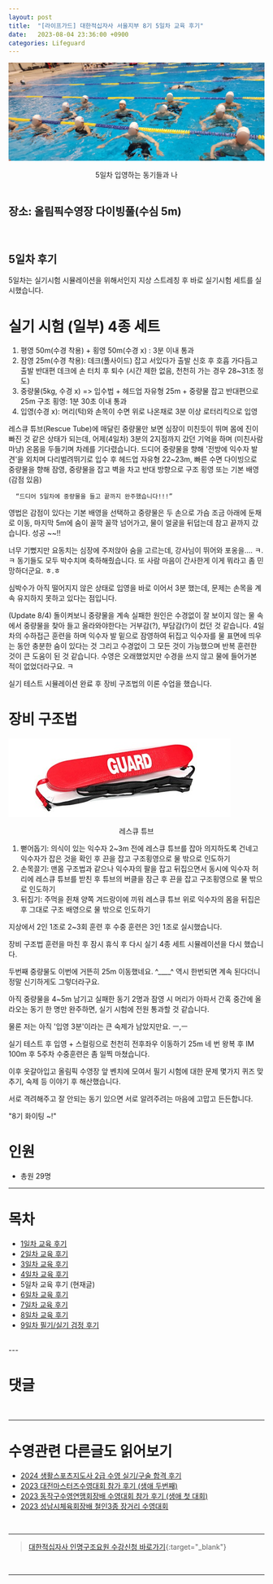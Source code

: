 ```yaml
---
layout: post
title:  "[라이프가드] 대한적십자사 서울지부 8기 5일차 교육 후기"
date:   2023-08-04 23:36:00 +0900
categories: Lifeguard
---
```


![5일차 입영하는 동기들과 나](https://github.com/neoroman/neoroman.github.io/raw/main/_images/lifeguard/Lifeguard-day5.jpg)
<center>5일차 입영하는 동기들과 나</center>

<BR />

## 장소: 올림픽수영장 다이빙풀(수심 5m)

<BR />

## 5일차 후기

5일차는 실기시험 시뮬레이션을 위해서인지 지상 스트레칭 후 바로 실기시험 세트를 실시했습니다.

# 실기 시험 (일부) 4종 세트
1. 평영 50m(수경 착용) + 횡영 50m(수경 x) : 3분 이내 통과
2. 잠영 25m(수경 착용): 데크(풀사이드) 잡고 서있다가 출발 신호 후 호흡 가다듬고 출발 반대편 데크에 손 터치 후 퇴수 (시간 제한 없음, 천천히 가는 경우 28~31초 정도)
3. 중량물(5kg, 수경 x) => 입수법 + 헤드업 자유형 25m + 중량물 잡고 반대편으로 25m 구조 횡영: 1분 30초 이내 통과
4. 입영(수경 x): 머리(턱)와 손목이 수면 위로 나온채로 3분 이상 로터리킥으로 입영

레스큐 튜브(Rescue Tube)에 매달린 중량물만 보면 심장이 미친듯이 뛰며 몸에 진이 빠진 것 같은 상태가 되는데,
어제(4일차) 3분의 2지점까지 갔던 기억을 하며 (미친사람 마냥) 온몸을 두들기며 차례를 기다렸습니다.
드디어 중량물을 향해 '전방에 익수자 발견'을 외치며 다리벌려뛰기로 입수 후 헤드업 자유형 22~23m,
빠른 수면 다이빙으로 중량물을 향해 잠영, 중량물을 잡고 벽을 차고 반대 방향으로 구조 횡영 또는 기본 배영(감점 있음)

      “드디어 5일차에 중량물을 들고 끝까지 완주했습니다!!!”

영법은 감점이 있다는 기본 배영을 선택하고 중량물은 두 손으로 가슴 조금 아래에 둔채로 이동,
마지막 5m에 숨이 꼴깍 꼴깍 넘어가고, 물이 얼굴을 뒤덥는데 참고 끝까지 갔습니다.  성공 ~~!!

너무 기뻤지만 요동치는 심장에 주저앉아 숨을 고르는데, 강사님이 뛰어와 포옹을.... ㅋ.ㅋ
동기들도 모두 박수치며 축하해줬습니다.  또 사람 마음이 간사한게 이게 뭐라고 좀 민망하더군요. ㅎ.ㅎ

심박수가 아직 떨어지지 않은 상태로 입영을 바로 이어서 3분 했는데, 문제는 손목을 계속 유지하지 못하고 있다는 점입니다.

(Update 8/4) 돌이켜보니 중량물을 계속 실패한 원인은 수경없이 잘 보이지 않는 물 속에서 중량물을 찾아 들고 올라와야한다는 거부감(?), 부담감(?)이 컸던 것 같습니다. 4일차의 수하접근 훈련을 하며 익수자 발 밑으로 잠영하여 뒤집고 익수자를 물 표면에 띄우는 동안 충분한 숨이 있다는 것 그리고 수경없이 그 모든 것이 가능했으며 반복 훈련한 것이 큰 도움이 된 것 같습니다. 수영은 오래했었지만 수경을 쓰지 않고 물에 들어가본 적이 없었더라구요. ㅋ

실기 테스트 시뮬레이션 완료 후 장비 구조법의 이론 수업을 했습니다.

# 장비 구조법
![레스큐 튜브](https://github.com/neoroman/neoroman.github.io/raw/main/_images/lifeguard/Lifeguard-day5-1.png)
<center>레스큐 튜브</center>

1. 뻗어돕기: 의식이 있는 익수자 2~3m 전에 레스큐 튜브를 잡아 의지하도록 건네고 익수자가 잡은 것을 확인 후 끈을 잡고 구조횡영으로 물 밖으로 인도하기
2. 손목끌기: 맨몸 구조법과 같으나 익수자의 팔을 잡고 뒤집으면서 동시에 익수자 허리에 레스큐 튜브를 받친 후 튜브의 버클을 잠근 후 끈을 잡고 구조횡영으로 물 밖으로 인도하기
3. 뒤집기: 주먹을 쥔채 양쪽 겨드랑이에 끼워 레스큐 튜브 위로 익수자의 몸을 뒤집은 후 그대로 구조 배영으로 물 밖으로 인도하기

지상에서 2인 1조로 2~3회 훈련 후 수중 훈련은 3인 1조로 실시했습니다.

장비 구조법 훈련을 마친 후 잠시 휴식 후 다시 실기 4종 세트 시뮬레이션을 다시 했습니다.

두번째 중량물도 이번에 거뜬히 25m 이동했네요. ^____^
역시 한번되면 계속 된다더니 정말 신기하게도 그렇더라구요.

아직 중량물을 4~5m 남기고 실패한 동기 2명과 잠영 시  머리가 아파서 간혹 중간에 올라오는 동기 한 명만 완주하면,
실기 시험에 전원 통과할 것 같습니다.

물론 저는 아직 '입영 3분'이라는 큰 숙제가 남았지만요. ㅡ,ㅡ

실기 테스트 후 입영 + 스컬링으로 천천히 전후좌우 이동하기 25m 네 번 왕복 후 IM 100m 후 5주차 수중훈련은 좀 일찍 마쳤습니다.

이후 옷갈아입고 올림픽 수영장 앞 벤치에 모여서 필기 시험에 대한 문제 몇가지 퀴즈 맞추기, 숙제 등 이야기 후 해산했습니다.

서로 격려해주고 잘 안되는 동기 있으면 서로 알려주려는 마음에 고맙고 든든합니다.

"8기 화이팅 ~!" 



# 인원
 - 총원 29명



---
# 목차
- [1일차 교육 후기][day-1]
- [2일차 교육 후기][day-2]
- [3일차 교육 후기][day-3]
- [4일차 교육 후기][day-4]
- 5일차 교육 후기 (현재글)
- [6일차 교육 후기][day-6]
- [7일차 교육 후기][day-7]
- [8일차 교육 후기][day-8]
- [9일차 필기/실기 검정 후기][day-9]

<BR />
---

# 댓글
<script src="https://utteranc.es/client.js"
        repo="neoroman/neoroman.github.io"
        issue-term="pathname"
        label="utterances"
        theme="github-light"
        crossorigin="anonymous"
        async>
</script>

<BR />

---

# 수영관련 다른글도 읽어보기
- [2024 생활스포츠지도사 2급 수영 실기/구술 합격 후기][CommunitySportsInstructor]
- [2023 대전마스터즈수영대회 참가 후기 (생애 두번째)][DaejeonMasters]
- [2023 동작구수영연맹회장배 수영대회 참가 후기 (생애 첫 대회)][DongJakGu2023]
- [2023 성남시체육회장배 철인3종 장거리 수영대회][triathlon2023]
<BR />

---

> [대한적십자사 인명구조요원 수강신청 바로가기][redcross]{:target="_blank"}
<BR />

---

[day-1]: /RedCross-Lifeguard-day1
[day-2]: /RedCross-Lifeguard-day2
[day-3]: /RedCross-Lifeguard-day3
[day-4]: /RedCross-Lifeguard-day4
[day-5]: /RedCross-Lifeguard-day5
[day-6]: /RedCross-Lifeguard-day6
[day-7]: /RedCross-Lifeguard-day7
[day-8]: /RedCross-Lifeguard-day8
[day-9]: /RedCross-Lifeguard-day9
[redcross]: https://www.redcross.or.kr/learn/edu/edu.do?educode1=02&educode2=02&edutypecode=01
[CommunitySportsInstructor]: /CommunitySportsInstructor
[DaejeonMasters]: /DaejeonMastersSwimRace
[DongJakGu2023]: /DongJakGuSwimRace
[triathlon2023]: /SeongnamTriathlonSwim

